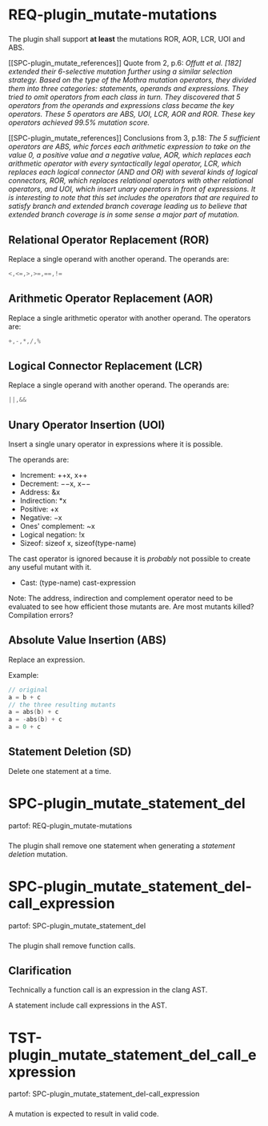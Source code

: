 # REQ-plugin_mutate-mutations
###
The plugin shall support **at least** the mutations ROR, AOR, LCR, UOI and ABS.

[[SPC-plugin_mutate_references]] Quote from 2, p.6:
*Offutt et al. [182] extended their 6-selective mutation further
using a similar selection strategy. Based on the type of the Mothra
mutation operators, they divided them into three categories:
statements, operands and expressions. They tried to omit operators
from each class in turn. They discovered that 5 operators from
the operands and expressions class became the key operators.
These 5 operators are ABS, UOI, LCR, AOR and ROR. These
key operators achieved 99.5% mutation score.*

[[SPC-plugin_mutate_references]] Conclusions from 3, p.18:
*The 5 sufficient operators are ABS, whic forces each arithmetic expression to
take on the value 0, a positive value and a negative value, AOR, which replaces
each arithmetic operator with every syntactically legal operator, LCR, which
replaces each logical connector (AND and OR) with several kinds of logical
connectors, ROR, which replaces relational operators with other relational
operators, and UOI, which insert unary operators in front of expressions. It is
interesting to note that this set includes the operators that are required to
satisfy branch and extended branch coverage leading us to believe that extended
branch coverage is in some sense a major part of mutation.*

## Relational Operator Replacement (ROR)
Replace a single operand with another operand.
The operands are:
```cpp
<,<=,>,>=,==,!=
```

## Arithmetic Operator Replacement (AOR)
Replace a single arithmetic operator with another operand.
The operators are:
```cpp
+,-,*,/,%
```

## Logical Connector Replacement (LCR)
Replace a single operand with another operand.
The operands are:
```cpp
||,&&
```

## Unary Operator Insertion (UOI)
Insert a single unary operator in expressions where it is possible.

The operands are:
 * Increment: ++x, x++
 * Decrement: −−x, x−−
 * Address: &x
 * Indirection: *x
 * Positive: +x
 * Negative: −x
 * Ones' complement: ~x
 * Logical negation: !x
 * Sizeof: sizeof x, sizeof(type-name)

The cast operator is ignored because it is *probably* not possible to create
any useful mutant with it.
 * Cast: (type-name) cast-expression

Note: The address, indirection and complement operator need to be evaluated to
see how efficient those mutants are.
Are most mutants killed? Compilation errors?

## Absolute Value Insertion (ABS)
Replace an expression.

Example:
```cpp
// original
a = b + c
// the three resulting mutants
a = abs(b) + c
a = -abs(b) + c
a = 0 + c
```

## Statement Deletion (SD)
Delete one statement at a time.

# SPC-plugin_mutate_statement_del
partof: REQ-plugin_mutate-mutations
###

The plugin shall remove one statement when generating a _statement deletion_ mutation.

# SPC-plugin_mutate_statement_del-call_expression
partof: SPC-plugin_mutate_statement_del
###

The plugin shall remove function calls.

## Clarification
Technically a function call is an expression in the clang AST.

A statement include call expressions in the AST.

# TST-plugin_mutate_statement_del_call_expression
partof: SPC-plugin_mutate_statement_del-call_expression
###

A mutation is expected to result in valid code.
